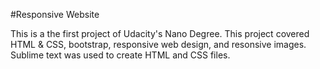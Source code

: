 #Responsive Website

This is a the first project of Udacity's Nano Degree. This project covered HTML & CSS, bootstrap, responsive web design, and resonsive images. Sublime text was used to create HTML and CSS files.
